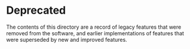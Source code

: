 # Deprecated

The contents of this directory are a record of legacy features that were removed from the software, and earlier implementations of features that were superseded by new and improved features.
